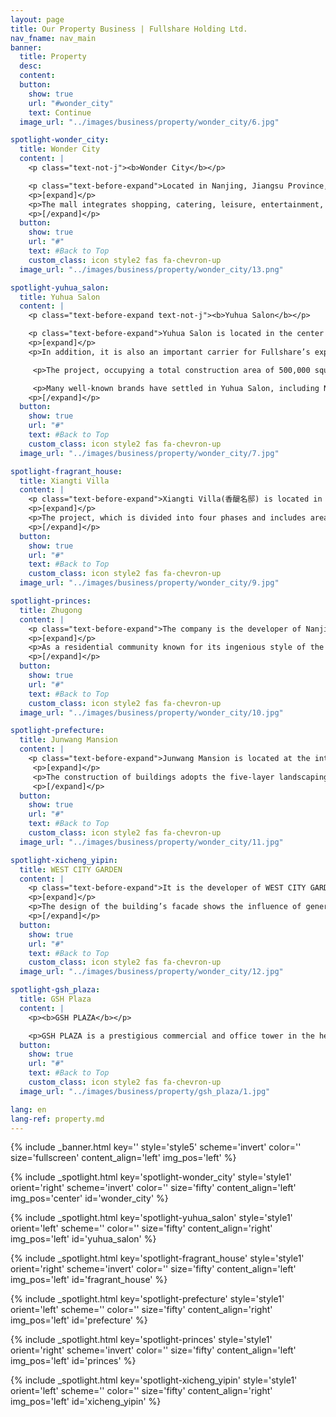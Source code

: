 ```yaml
---
layout: page
title: Our Property Business | Fullshare Holding Ltd.
nav_fname: nav_main
banner:
  title: Property
  desc:
  content:
  button:
    show: true
    url: "#wonder_city"
    text: Continue
  image_url: "../images/business/property/wonder_city/6.jpg"

spotlight-wonder_city:
  title: Wonder City
  content: |
    <p class="text-not-j"><b>Wonder City</b></p>

    <p class="text-before-expand">Located in Nanjing, Jiangsu Province, China, Wonder City is one of the most influential shopping malls in Nanjing covering a total floor area of 100,000 square meters to receive an average daily visit of about 55,000 times. </p>
    <p>[expand]</p>
    <p>The mall integrates shopping, catering, leisure, entertainment, etc. with many high-quality stores, positioning itself as an international, young and fashion brand, and highlighting family consumption. It focuses and works on social responsibility, customer service and community relations, joining hands with social public welfare institutions, industrial organizations and government departments to organize various public welfare activities; provides personalized services on different floors, such as providing services for parents to wait and care for their children on the children-target floor; and holds featured cultural performances on the central stage to give consumers a better shopping and leisure experience. </p>
    <p>[/expand]</p>
  button:
    show: true
    url: "#"
    text: #Back to Top
    custom_class: icon style2 fas fa-chevron-up
  image_url: "../images/business/property/wonder_city/13.png"

spotlight-yuhua_salon:
  title: Yuhua Salon
  content: |
    <p class="text-before-expand text-not-j"><b>Yuhua Salon</b></p>

    <p class="text-before-expand">Yuhua Salon is located in the center of China (Nanjing) Software Valley. It is the first headquarters-style park in Nanjing that integrates double subway station transportation advantages, low-carbon, green, and environment-friendly consumption environment, and urban pastoral shopping experience.</p>
    <p>[expand]</p> 
    <p>In addition, it is also an important carrier for Fullshare’s exploration of TCM-oriented lifestyle, implementation of TCM talent training, and incubation of TCM health technology and project. </p>

     <p>The project, occupying a total construction area of 500,000 square meters, is a comprehensive commercial complex that covers function areas of offices, commerce, hotels, and serviced apartments. The construction of the Yuhua Salon area adopts a number of low-carbon energy-saving technologies such as a ground source heat pump, fresh air replacement, and PM2.5 air purification to ensure constant indoor temperature, humidity, and oxygen in all seasons, with the goal to provide an office environment that can best promote the human body’s comfort, while significantly reducing energy consumption by 30%. </p>

     <p>Many well-known brands have settled in Yuhua Salon, including Nanjing's first high-end health-themed hotel Grand WUJI Hotel, the Unbound Collection by Hyatt, Wal-Mart Sam's Club, sports brand Decathlon, Emperor Fitness Club, Rock Sports Park, etc. The park aims to build itself as a “fitness” themed base that provides comprehensive fitness-related services, such as medical treatment, beauty, health care, diet, daily life, sports, exhibitions, and education. In addition, it strives to create a unique Chinese-style healthy lifestyle experience base, bringing consumers higher quality life service and unique experience.  </p>
    <p>[/expand]</p>
  button:
    show: true
    url: "#"
    text: #Back to Top
    custom_class: icon style2 fas fa-chevron-up
  image_url: "../images/business/property/wonder_city/7.jpg"

spotlight-fragrant_house:
  title: Xiangti Villa
  content: |
    <p class="text-before-expand">Xiangti Villa(香醍名邸) is located in the west area of Tuanbo New Town, Jinghai, Tianjin, on the west side of Tuanbo Avenue and north side of Daminghu Road, 14 kilometers away from the center of Tianjin. The project covers an area of 120,100 square meters, with the planned construction area reaching 144,100 square meters.</p>
    <p>[expand]</p>
    <p>The project, which is divided into four phases and includes areas of villas, small high-rises, bungalows, clubs, and so on, has been delivered in phases since 2014. With complete supporting facilities around such as medical care, education, sports, health care, and the subway, the project shows potential to be a community with great “livability”. </p>
    <p>[/expand]</p>
  button:
    show: true
    url: "#"
    text: #Back to Top
    custom_class: icon style2 fas fa-chevron-up
  image_url: "../images/business/property/wonder_city/9.jpg"

spotlight-princes:
  title: Zhugong
  content: |
    <p class="text-before-expand">The company is the developer of Nanjing Zhugong Project. The project, located in Yuhuatai Scenic Area in Nanjing, China, covers a construction area of about 96,300 square meters.</p>
    <p>[expand]</p>
    <p>As a residential community known for its ingenious style of the Republic of China, the construction combines Western classical forms and modern industrial design and uses traditional Chinese ideas such as "the unity of man and nature" to upgrade the design. The project takes full advantage of local natural resources and has houses built on high mountains surrounded by dense forests. The buildings are harmonious with the surrounding environment, providing sufficient privacy for residents. </p>
    <p>[/expand]</p>
  button:
    show: true
    url: "#"
    text: #Back to Top
    custom_class: icon style2 fas fa-chevron-up
  image_url: "../images/business/property/wonder_city/10.jpg"

spotlight-prefecture:
  title: Junwang Mansion
  content: |
    <p class="text-before-expand">Junwang Mansion is located at the intersection of Xinguang Road and Shenquan Road in Lianyungang Development Zone. It covers an area of 298 mu, with a total construction area of 300,000 square meters and a plot ratio of only 1.36. It consists of 56 garden-style elevator-equipped houses and has a high greening rate. </p>
     <p>[expand]</p>
     <p>The construction of buildings adopts the five-layer landscaping method and the three-dimensional space layout of natural slopes, aiming to create a green living environment for residents. The project has won many honors such as the "Yangtze Cup", The Highest Award for Greening Engineering Quality in Jiangsu Province, the Grade A in the Credit Evaluation of Lianyungang Development Enterprises, High-Quality Projects in Lianyungang City, and the First Star-Rated Smart Security Community in Lianyungang. </p>
     <p>[/expand]</p>
  button:
    show: true
    url: "#"
    text: #Back to Top
    custom_class: icon style2 fas fa-chevron-up
  image_url: "../images/business/property/wonder_city/11.jpg"

spotlight-xicheng_yipin:
  title: WEST CITY GARDEN
  content: |
    <p class="text-before-expand">It is the developer of WEST CITY GARDEN（西城逸品）, in Yancheng, Jiangsu Province. The project has a total construction area of about 400,000 square meters, a floor area of about 200,000 square meters, and a greening rate of 46%. The project, known as a large waterfront garden living community, consists of 33 simple-style landscape buildings and accommodates 2,000 households. </p>
    <p>[expand]</p>
    <p>The design of the building’s facade shows the influence of generous and simple design ideas, with the architectural structure outlined with the most concise lines, bringing a visual feast to the eyes. The rows of buildings have bright-colored building facade shapes showing a sense of depth and rhythm, and are separated by the wide space enabling a wide and nice view, becoming a unique landscape in the remote horizon of the city.  </p>
    <p>[/expand]</p>
  button:
    show: true
    url: "#"
    text: #Back to Top
    custom_class: icon style2 fas fa-chevron-up
  image_url: "../images/business/property/wonder_city/12.jpg"

spotlight-gsh_plaza:
  title: GSH Plaza
  content: |
    <p><b>GSH PLAZA</b></p>

    <p>GSH PLAZA is a prestigious commercial and office tower in the heart of Singapore’s Central Business District, with Raffles Place and Telok Ayer MRT stations mere minutes away. The 28-storey office tower has 259 strata office units and two levels of retail space, representing a versatile and efficient commercial space which caters to both retail and sophisticated lifestyle needs. It encourages work-life balance and can set a fine example for the future business community.</p>
  button:
    show: true
    url: "#"
    text: #Back to Top
    custom_class: icon style2 fas fa-chevron-up
  image_url: "../images/business/property/gsh_plaza/1.jpg"

lang: en
lang-ref: property.md
---
```


<!-- Welcome Banner -->

{% include _banner.html key='' style='style5' scheme='invert' color='' size='fullscreen' content_align='left' img_pos='left' %}

<!-- Properties -->

{% include _spotlight.html key='spotlight-wonder_city' style='style1' orient='right' scheme='invert' color='' size='fifty' content_align='left' img_pos='center' id='wonder_city' %}

{% include _spotlight.html key='spotlight-yuhua_salon' style='style1' orient='left' scheme='' color='' size='fifty' content_align='right' img_pos='left' id='yuhua_salon' %}

{% include _spotlight.html key='spotlight-fragrant_house' style='style1' orient='right' scheme='invert' color='' size='fifty' content_align='left' img_pos='left' id='fragrant_house' %}

{% include _spotlight.html key='spotlight-prefecture' style='style1' orient='left' scheme='' color='' size='fifty' content_align='right' img_pos='left' id='prefecture' %}

{% include _spotlight.html key='spotlight-princes' style='style1' orient='right' scheme='invert' color='' size='fifty' content_align='left' img_pos='left' id='princes' %}

{% include _spotlight.html key='spotlight-xicheng_yipin' style='style1' orient='left' scheme='' color='' size='fifty' content_align='right' img_pos='left' id='xicheng_yipin' %}
